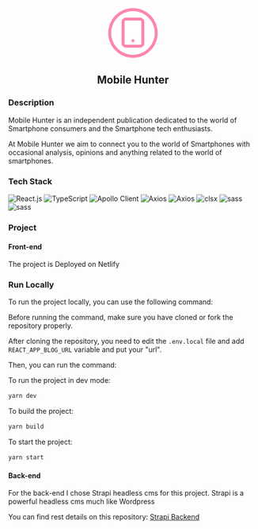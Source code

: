 <div align="center">
<img src="public/logo.svg">
<h2> Mobile Hunter </h2>
</div>

<h3>Description</h3>
<p>Mobile Hunter is an independent publication dedicated to the world of Smartphone consumers and the Smartphone tech enthusiasts.</p>
        
<p>At Mobile Hunter we aim to connect you to the world of Smartphones with occasional analysis, opinions and anything related to the world of smartphones.</p>

<h3>Tech Stack</h3>
<div>
<img src="https://img.shields.io/badge/React_JS-20232A?style=for-the-badge&logo=react&logoColor=61DAFB" alt="React.js"/>
<img src="https://img.shields.io/badge/TypeScript-007ACC?style=for-the-badge&logo=typescript&logoColor=white" alt="TypeScript"/>
<img src="https://img.shields.io/badge/Apollo%20GraphQL-311C87?&style=for-the-badge&logo=Apollo%20GraphQL&logoColor=white" alt="Apollo Client"/>
<img src="https://img.shields.io/badge/-Axios-blue?logo=axios&style=for-the-badge" alt="Axios"/>
<img src="https://img.shields.io/badge/Markdown_To_JSX-000000?style=for-the-badge&logo=markdown&logoColor=white" alt="Axios"/>
<img src="https://img.shields.io/badge/-Clsx-pink?logo=clsx&style=for-the-badge" alt="clsx"/>
<img src="https://img.shields.io/badge/-SASS-black?logo=sass&style=for-the-badge" alt="sass"/>
<img src="https://img.shields.io/badge/-Moment_JS-Green?logo=moment&style=for-the-badge" alt="sass"/>
</div>

<h3>Project</h3>
<h4>Front-end</h4>
<p>The project is Deployed on Netlify </p>

<h3>Run Locally</h3>
<p>To run the project locally, you can use the following command:</p>
<p>Before running the command, make sure you have cloned or fork the repository properly.</p>
<p>After cloning the repository, you need to edit the <code>.env.local</code> file and add <code>REACT_APP_BLOG_URL</code> variable and put your "url".</p>
<p>Then, you can run the command:</p>

<p>To run the project in dev mode: </p>

```sh
yarn dev
```

<p>To build the project:</p>

```sh
yarn build
```

<p>To start the project:</p>

```sh
yarn start
```

<h4>Back-end</h4>
<p>For the back-end I chose Strapi headless cms for this project. Strapi is a powerful headless cms much like Wordpress</p>
<p>You can find rest details on this repository: <a href="https://github.com/biswarup35/mui-next-strapi-backend/deployments">Strapi Backend</a>
